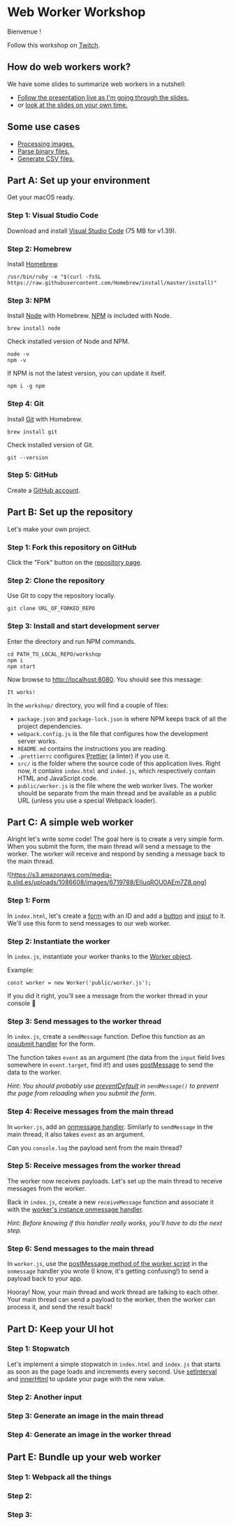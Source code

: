# Web Worker Workshop

Bienvenue !

Follow this workshop on [Twitch](https://www.twitch.tv/yves_gurcan).

## How do web workers work?

We have some slides to summarize web workers in a nutshell:

* [Follow the presentation live as I'm going through the slides.](https://slides.com/yvesgurcan/deck/live#)
* or [look at the slides on your own time.](https://slides.com/yvesgurcan/deck#/)

## Some use cases

- [Processing images.](https://github.com/yvesgurcan/workers/blob/master/webWorkers/postMessage/public/webWorker2.js)
- [Parse binary files.](https://github.com/yvesgurcan/wadjs/tree/develop/app/webWorkers)
- [Generate CSV files.](https://github.com/markroper/web-worker-csv-parser/blob/master/js/FileParsingWorker.js)

## Part A: Set up your environment

Get your macOS ready.

### Step 1: Visual Studio Code

Download and install [Visual Studio Code](https://code.visualstudio.com/) (75 MB for v1.39).

### Step 2: Homebrew

Install [Homebrew](https://brew.sh/).

```
/usr/bin/ruby -e "$(curl -fsSL https://raw.githubusercontent.com/Homebrew/install/master/install)"
```

### Step 3: NPM

Install [Node](https://nodejs.org/en/) with Homebrew. [NPM](https://www.npmjs.com/) is included with Node.

```
brew install node
```

Check installed version of Node and NPM.

```
node -v
npm -v
```

If NPM is not the latest version, you can update it itself.

```
npm i -g npm
```

### Step 4: Git

Install [Git](https://git-scm.com/) with Homebrew.

```
brew install git
```

Check installed version of Git.

```
git --version
```

### Step 5: GitHub

Create a [GitHub account](https://github.com/join).

## Part B: Set up the repository

Let's make your own project.

### Step 1: Fork this repository on GitHub

Click the "Fork" button on the [repository page](https://github.com/yvesgurcan/workers).

### Step 2: Clone the repository 

Use Git to copy the repository locally.

```
git clone URL_OF_FORKED_REPO
```

### Step 3: Install and start development server

Enter the directory and run NPM commands.

```
cd PATH_TO_LOCAL_REPO/workshop
npm i
npm start
```

Now browse to <http://localhost:8080>. You should see this message:

```
It works!
```

In the `workshop/` directory, you will find a couple of files:
* `package.json` and `package-lock.json` is where NPM keeps track of all the project dependencies.
* `webpack.config.js` is the file that configures how the development server works.
* `README.md` contains the instructions you are reading.
* `.prettierrc` configures [Prettier](https://prettier.io/) (a linter) if you use it.
* `src/` is the folder where the source code of this application lives. Right now, it contains `index.html` and `inded.js`, which respectively contain HTML and JavaScript code.
* `public/worker.js` is the file where the web worker lives. The worker should be separate from the main thread and be available as a public URL (unless you use a special Webpack loader).

## Part C: A simple web worker

Alright let's write some code! The goal here is to create a very simple form. When you submit the form, the main thread will send a message to the worker. The worker will receive and respond by sending a message back to the main thread.

![https://s3.amazonaws.com/media-p.slid.es/uploads/1086608/images/6719788/EIIuqROU0AEm7Z8.png]

### Step 1: Form

In `index.html`, let's create a [form](https://developer.mozilla.org/en-US/docs/Web/HTML/Element/form) with an ID and add a [button](https://developer.mozilla.org/en-US/docs/Web/HTML/Element/button) and [input](https://developer.mozilla.org/en-US/docs/Web/HTML/Element/input) to it. We'll use this form to send messages to our web worker.

### Step 2: Instantiate the worker

In `index.js`, instantiate your worker thanks to the [Worker object](https://developer.mozilla.org/en-US/docs/Web/API/Worker).

Example:

```
const worker = new Worker('public/worker.js');
```

If you did it right, you'll see a message from the worker thread in your console 🙂

### Step 3: Send messages to the worker thread

In `index.js`, create a `sendMessage` function. Define this function as an [onsubmit handler](https://developer.mozilla.org/en-US/docs/Web/API/GlobalEventHandlers/onsubmit) for the form.

The function takes `event` as an argument (the data from the `input` field lives somewhere in `event.target`, find it!) and uses [postMessage](https://developer.mozilla.org/en-US/docs/Web/API/Worker/postMessage) to send the data to the worker. 

*Hint: You should probably use [preventDefault](https://developer.mozilla.org/en-US/docs/Web/API/Event/preventDefault) in `sendMessage()` to prevent the page from reloading when you submit the form.*

### Step 4: Receive messages from the main thread

In `worker.js`, add an [onmessage handler](https://developer.mozilla.org/en-US/docs/Web/API/DedicatedWorkerGlobalScope/onmessage). Similarly to `sendMessage` in the main thread, it also takes `event` as an argument.

Can you `console.log` the payload sent from the main thread?

### Step 5: Receive messages from the worker thread

The worker now receives payloads. Let's set up the main thread to receive messages from the worker.

Back in `index.js`, create a new `receiveMessage` function and associate it with the [worker's instance onmessage handler](https://developer.mozilla.org/en-US/docs/Web/API/Worker/onmessage).

*Hint: Before knowing if this handler really works, you'll have to do the next step.*

### Step 6: Send messages to the main thread

In `worker.js`, use the [postMessage method of the worker script](https://developer.mozilla.org/en-US/docs/Web/API/DedicatedWorkerGlobalScope/postMessage) in the `onmessage` handler you wrote (I know, it's getting confusing!) to send a payload back to your app.

Hooray! Now, your main thread and work thread are talking to each other. Your main thread can send a payload to the worker, then the worker can process it, and send the result back!

## Part D: Keep your UI hot

### Step 1: Stopwatch

Let's implement a simple stopwatch in `index.html` and `index.js` that starts as soon as the page loads and increments every second. Use [setInterval](https://developer.mozilla.org/en-US/docs/Web/API/WindowOrWorkerGlobalScope/setInterval) and [innerHtml](https://developer.mozilla.org/en-US/docs/Web/API/Element/innerHTML) to update your page with the new value.

### Step 2: Another input



### Step 3: Generate an image in the main thread

### Step 4: Generate an image in the worker thread

## Part E: Bundle up your web worker

### Step 1: Webpack all the things

### Step 2: 

### Step 3:

